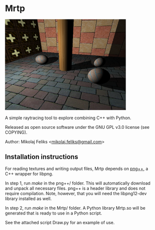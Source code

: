 # Mrtp
<img src="./sample.png" alt="Sample image" width="400" />


A simple raytracing tool to explore combining C++ with Python.<br>

Released as open source software under the GNU GPL v3.0 license (see COPYING).

Author: Mikolaj Feliks \<<mikolaj.feliks@gmail.com>\>

## Installation instructions

For reading textures and writing output files, Mrtp depends on 
[png++](http://www.nongnu.org/pngpp/), a C++ wrapper for libpng. 

In step 1, run *make* in the png++/ folder. This will automatically 
download and unpack all necessary files. png++ is a header library and 
does not require compilation. Note, however, that you will need the 
libpng12-dev library installed as well.

In step 2, run *make* in the Mrtp/ folder. A Python library Mrtp.so 
will be generated that is ready to use in a Python script.

See the attached script Draw.py for an example of use.
